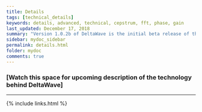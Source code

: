 ```yaml
---
title: Details
tags: [technical_details]
keywords: details, advanced, technical, cepstrum, fft, phase, gain
last_updated: December 17, 2018
summary: "Version 1.0.2b of DeltaWave is the initial beta release of this software. Use at your own risk!"
sidebar: mydoc_sidebar
permalink: details.html
folder: mydoc
comments: true
---
```


### [Watch this space for upcoming description of the technology behind DeltaWave]
___
{% include links.html %}
